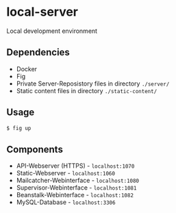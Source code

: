 local-server
============

Local development environment

## Dependencies

* Docker
* Fig
* Private Server-Reposistory files in directory `./server/`
* Static content files in directory `./static-content/`

## Usage

```sh
$ fig up
```

## Components

* API-Webserver (HTTPS) - `localhost:1070`
* Static-Webserver - `localhost:1060`
* Mailcatcher-Webinterface - `localhost:1080`
* Supervisor-Webinterface - `localhost:1081`
* Beanstalk-Webinterface - `localhost:1082`
* MySQL-Database - `localhost:3306`
